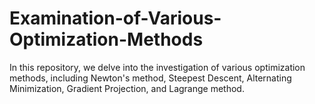 # Examination-of-Various-Optimization-Methods
In this repository, we delve into the investigation of various optimization methods, including Newton's method, Steepest Descent, Alternating Minimization, Gradient Projection, and Lagrange method.
